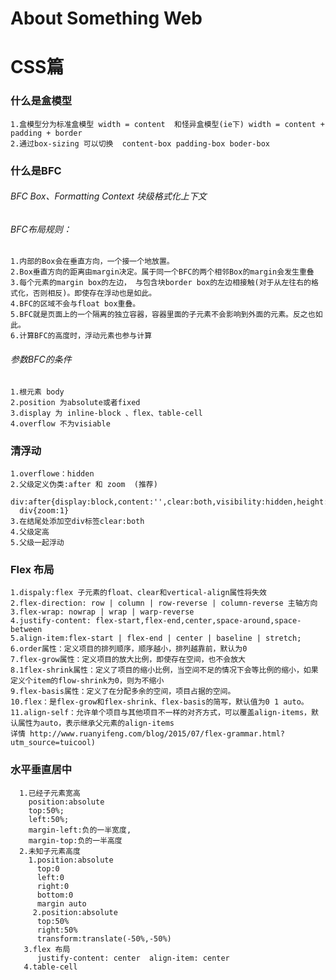# About Something Web
# CSS篇

### 什么是盒模型
    1.盒模型分为标准盒模型 width = content  和怪异盒模型(ie下) width = content + padding + border 
    2.通过box-sizing 可以切换  content-box padding-box boder-box 
  
### 什么是BFC 
  ###### BFC Box、Formatting Context 块级格式化上下文
  ###### BFC布局规则：
    1.内部的Box会在垂直方向，一个接一个地放置。
    2.Box垂直方向的距离由margin决定。属于同一个BFC的两个相邻Box的margin会发生重叠
    3.每个元素的margin box的左边， 与包含块border box的左边相接触(对于从左往右的格式化，否则相反)。即使存在浮动也是如此。
    4.BFC的区域不会与float box重叠。
    5.BFC就是页面上的一个隔离的独立容器，容器里面的子元素不会影响到外面的元素。反之也如此。
    6.计算BFC的高度时，浮动元素也参与计算
  ###### 参数BFC的条件
    1.根元素 body
    2.position 为absolute或者fixed
    3.display 为 inline-block 、flex、table-cell
    4.overflow 不为visiable
    
### 清浮动
    1.overflowe：hidden
    2.父级定义伪类:after 和 zoom  (推荐)
      div:after{display:block,content:'',clear:both,visibility:hidden,height:0}
      div{zoom:1}
    3.在结尾处添加空div标签clear:both
    4.父级定高
    5.父级一起浮动
  
### Flex 布局
    1.dispaly:flex 子元素的float、clear和vertical-align属性将失效
    2.flex-direction: row | column | row-reverse | column-reverse 主轴方向
    3.flex-wrap: nowrap | wrap | warp-reverse 
    4.justify-content: flex-start,flex-end,center,space-around,space-between
    5.align-item:flex-start | flex-end | center | baseline | stretch; 
    6.order属性：定义项目的排列顺序，顺序越小，排列越靠前，默认为0
    7.flex-grow属性：定义项目的放大比例，即使存在空间，也不会放大
    8.1flex-shrink属性：定义了项目的缩小比例，当空间不足的情况下会等比例的缩小，如果定义个item的flow-shrink为0，则为不缩小
    9.flex-basis属性：定义了在分配多余的空间，项目占据的空间。
    10.flex：是flex-grow和flex-shrink、flex-basis的简写，默认值为0 1 auto。
    11.align-self：允许单个项目与其他项目不一样的对齐方式，可以覆盖align-items，默认属性为auto，表示继承父元素的align-items
    详情 http://www.ruanyifeng.com/blog/2015/07/flex-grammar.html?utm_source=tuicool)
  
### 水平垂直居中
      1.已经子元素宽高
        position:absolute
        top:50%;
        left:50%;
        margin-left:负的一半宽度,
        margin-top:负的一半高度
      2.未知子元素高度
        1.position:absolute
          top:0
          left:0
          right:0
          bottom:0
          margin auto
         2.position:absolute
          top:50%
          right:50%
          transform:translate(-50%,-50%)
       3.flex 布局 
          justify-content: center  align-item: center
       4.table-cell

    
    
      

